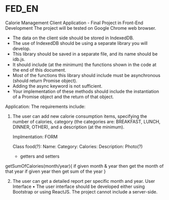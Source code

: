 # FED_EN

Calorie Management Client Application - Final Project in Front-End Development
The project will be tested on Google Chrome web browser.

- The data on the client side should be stored in IndexedDB.
- The use of IndexedDB should be using a separate library you will develop.
- This library should be saved in a separate file, and its name should be idb.js.
- It should include (at the minimum) the functions shown in the code at the end of this document.
- Most of the functions this library should include must be asynchronous (should return Promise object).
- Adding the async keyword is not sufficient.
- Your implementation of these methods should include the instantiation of a Promise object and the return of that object.

Application:
The requirements include:

1.  The user can add new calorie consumption items,
    specifying the number of calories,
    category
    (the categories are: BREAKFAST, LUNCH, DINNER, OTHER),
    and a description (at the minimum).

    Implmentation: FORM

    Class food(?):
    Name:
    Category:
    Calories:
    Description:
    Photo(?)

    - getters and setters

getSumOfCalories(month/year){
if given month & year then get the month of that year
if given year then get sum of the year
}

2.  The user can get a detailed report per specific month and year.
    User Interface
    • The user interface should be developed either using Bootstrap or using ReactJS.
    The project cannot include a server-side.
